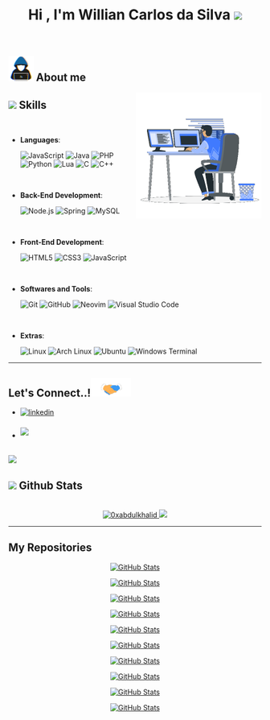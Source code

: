

<h1 align="center"><b>Hi , I'm Willian Carlos da Silva </b><img src="https://media.giphy.com/media/hvRJCLFzcasrR4ia7z/giphy.gif" width="35"></h1>


<br>



	
## <picture><img src = "https://github.com/0xAbdulKhalid/0xAbdulKhalid/raw/main/assets/mdImages/about_me.gif" width = 50px></picture> **About me**

<picture> <img align="right" src="https://github.com/0xAbdulKhalid/0xAbdulKhalid/raw/main/assets/mdImages/Right_Side.gif" width = 250px></picture>

## <img src="https://media2.giphy.com/media/QssGEmpkyEOhBCb7e1/giphy.gif?cid=ecf05e47a0n3gi1bfqntqmob8g9aid1oyj2wr3ds3mg700bl&rid=giphy.gif" width ="25"><b> Skills</b>
<br>

<p align="center">

- **Languages**:

    ![JavaScript](https://img.shields.io/badge/JavaScript%20-%23F7DF1E.svg?style=for-the-badge&logo=javascript&logoColor=black)
    ![Java](https://img.shields.io/badge/Java-ED8B00?style=for-the-badge&logo=openjdk&logoColor=white)
    ![PHP](https://img.shields.io/badge/PHP-777BB4?style=for-the-badge&logo=php&logoColor=white)
    ![Python](https://img.shields.io/badge/Python%20-%2314354C.svg?style=for-the-badge&logo=python&logoColor=white)
    ![Lua](https://img.shields.io/badge/Lua-2C2D72?style=for-the-badge&logo=lua&logoColor=white)
    ![C](https://img.shields.io/badge/C%20-%232370ED.svg?style=for-the-badge&logo=c&logoColor=white)
    ![C++](https://img.shields.io/badge/C++%20-%2300599C.svg?style=for-the-badge&logo=c%2B%2B&logoColor=white)

<br>   
    

- **Back-End Development**:

   ![Node.js](https://img.shields.io/badge/Node.js-43853D?style=for-the-badge&logo=node.js&logoColor=white)
   ![Spring](https://img.shields.io/badge/Spring-6DB33F?style=for-the-badge&logo=spring&logoColor=white)
   ![MySQL](https://img.shields.io/badge/MySQL-00000F?style=for-the-badge&logo=mysql&logoColor=white)

<br>

- **Front-End Development**:

   ![HTML5](https://img.shields.io/badge/HTML5%20-%23E34F26.svg?style=for-the-badge&logo=html5&logoColor=white)
   ![CSS3](https://img.shields.io/badge/CSS%20-%231572B6.svg?style=for-the-badge&logo=css3&logoColor=white)
   ![JavaScript](https://img.shields.io/badge/JavaScript%20-%23F7DF1E.svg?style=for-the-badge&logo=javascript&logoColor=black)

    
<br>

- **Softwares and Tools**:

    ![Git](https://img.shields.io/badge/git-%23F05033.svg?style=for-the-badge&logo=git&logoColor=white)
    ![GitHub](https://img.shields.io/badge/github-%23121011.svg?style=for-the-badge&logo=github&logoColor=white)
    ![Neovim](https://img.shields.io/badge/NeoVim-%2357A143.svg?&style=for-the-badge&logo=neovim&logoColor=white)
    ![Visual Studio Code](https://img.shields.io/badge/Visual%20Studio%20Code-0078d7.svg?style=for-the-badge&logo=visual-studio-code&logoColor=white)
     


<br>

- **Extras**:

    ![Linux](https://img.shields.io/badge/Linux-FCC624?style=for-the-badge&logo=linux&logoColor=black)
    ![Arch Linux](https://img.shields.io/badge/Arch_Linux-1793D1?style=for-the-badge&logo=arch-linux&logoColor=white)
    ![Ubuntu](https://img.shields.io/badge/Ubuntu-E95420?style=for-the-badge&logo=ubuntu&logoColor=white)
    ![Windows Terminal](https://img.shields.io/badge/windows%20terminal-4D4D4D?style=for-the-badge&logo=windows%20terminal&logoColor=white)
     

</p>

-----



## <b> Let's Connect..!</b><img src="https://github.com/0xAbdulKhalid/0xAbdulKhalid/raw/main/assets/mdImages/handshake.gif" width ="80">

<div align='left'>

<ul>

<li>
<a href="https://www.linkedin.com/in/williancarlosdasilva/" target="_blank">
<img src="https://img.shields.io/badge/linkedin:  williancarlosdasilva-%2300acee.svg?color=405DE6&style=for-the-badge&logo=linkedin&logoColor=white" alt=linkedin style="margin-bottom: 5px;"/>
</a>
</li>

<br>

<li>
<a href="mailto:wcs777contato@gmail.com" target="_blank">
<img src="https://img.shields.io/badge/gmail:  williancarlosdasilva-%23EA4335.svg?style=for-the-badge&logo=gmail&logoColor=white" t=mail style="margin-bottom: 5px;" />
</a>
</li>
	
</ul>
</div>

<br>
<img src="https://user-images.githubusercontent.com/73097560/115834477-dbab4500-a447-11eb-908a-139a6edaec5c.gif">

## <img src="https://media.giphy.com/media/iY8CRBdQXODJSCERIr/giphy.gif" width="35"><b> Github Stats </b>
<br>

<div align="center">

<a href="https://github.com/wcs7777/">
  <img src="https://github-readme-stats.vercel.app/api/top-langs?username=wcs7777&show_icons=true&locale=en&layout=compact&line_height=20&title_color=7A7ADB&icon_color=2234AE&text_color=D3D3D3&bg_color=0,000000,130F40" width="375"  alt="0xabdulkhalid"/>
	
  <img src="https://github-readme-stats.vercel.app/api?username=wcs7777&include_all_commits=true&count_private=true&show_icons=true&line_height=20&title_color=7A7ADB&icon_color=2234AE&text_color=D3D3D3&bg_color=0,000000,130F40" width="450"/>
</a>
</div>

-----

    

## <b> My Repositories</b>
<div>
  <p align="center">
	<a href="https://github.com/wcs7777/pronunciation-extension">
      		<img src="https://github-readme-stats.vercel.app/api/pin/?username=wcs7777&repo=pronunciation-extension&theme=tokyonight" alt="GitHub Stats" />
    	</a>
    </p>
    <p align="center">
	<a href="https://github.com/wcs7777/arranke">
      		<img src="https://github-readme-stats.vercel.app/api/pin/?username=wcs7777&repo=arranke&theme=tokyonight" alt="GitHub Stats" />
    	</a>
    </p>
    <p align="center">
	<a href="https://github.com/wcs7777/speed-reader">
      		<img src="https://github-readme-stats.vercel.app/api/pin/?username=wcs7777&repo=speed-reader&theme=tokyonight" alt="GitHub Stats" />
    	</a>
    </p>
    <p align="center">
	<a href="https://github.com/wcs7777/confeccao">
      		<img src="https://github-readme-stats.vercel.app/api/pin/?username=wcs7777&repo=confeccao&theme=tokyonight" alt="GitHub Stats" />
    	</a>
    </p>
    <p align="center">
	<a href="https://github.com/wcs7777/radio">
      		<img src="https://github-readme-stats.vercel.app/api/pin/?username=wcs7777&repo=radio&theme=tokyonight" alt="GitHub Stats" />
    	</a>
    </p>
    <p align="center">
	<a href="https://github.com/wcs7777/attornatus">
      		<img src="https://github-readme-stats.vercel.app/api/pin/?username=wcs7777&repo=attornatus&theme=tokyonight" alt="GitHub Stats" />
    	</a>
    </p>
    <p align="center">
	<a href="https://github.com/wcs7777/ofwgkta">
      		<img src="https://github-readme-stats.vercel.app/api/pin/?username=wcs7777&repo=ofwgkta&theme=tokyonight" alt="GitHub Stats" />
    	</a>
    </p>
    <p align="center">
	<a href="https://github.com/wcs7777/alarme">
      		<img src="https://github-readme-stats.vercel.app/api/pin/?username=wcs7777&repo=alarme&theme=tokyonight" alt="GitHub Stats" />
    	</a>
    </p>
    <p align="center">
	<a href="https://github.com/wcs7777/my-firefox-extensions">
      		<img src="https://github-readme-stats.vercel.app/api/pin/?username=wcs7777&repo=my-firefox-extensions&theme=tokyonight" alt="GitHub Stats" />
    	</a>
    </p>
    <p align="center">
	<a href="https://github.com/wcs7777/data-structures">
      		<img src="https://github-readme-stats.vercel.app/api/pin/?username=wcs7777&repo=data-structures&theme=tokyonight" alt="GitHub Stats" />
    	</a>
    </p>
</div>

